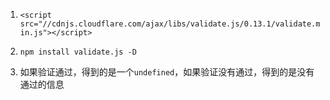 

1. `<script src="//cdnjs.cloudflare.com/ajax/libs/validate.js/0.13.1/validate.min.js"></script>`


2. `npm install validate.js -D`


3. 如果验证通过，得到的是一个`undefined`，如果验证没有通过，得到的是没有通过的信息